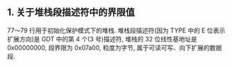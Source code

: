 ## 1. 关于堆栈段描述符中的界限值

77～79 行用于初始化保护模式下的堆栈. 堆栈段描述符(因为 TYPE 中的 E 位表示扩展方向)是 GDT 中的第 4 个(3 号)描述符, 堆栈的 32 位线性基地址是 0x00000000, 段界限为 0x07a00, 粒度为字节, 属于可读可写、向下扩展的数据段.

